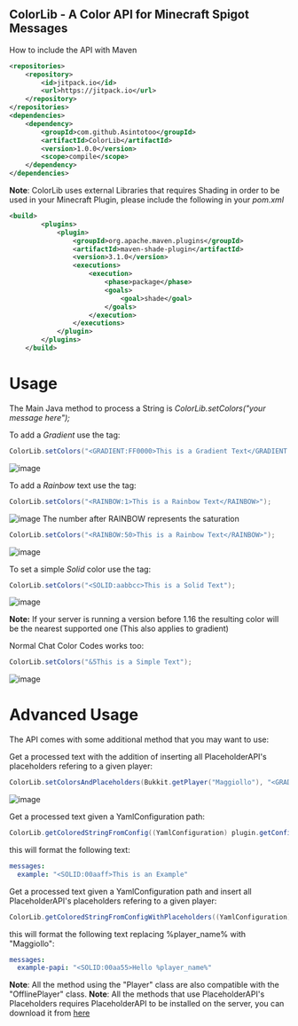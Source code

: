 ## ColorLib - A Color API for Minecraft Spigot Messages

How to include the API with Maven
```xml
<repositories>
    <repository>
        <id>jitpack.io</id>
        <url>https://jitpack.io</url>
    </repository>
</repositories>
<dependencies>
    <dependency>
        <groupId>com.github.Asintotoo</groupId>
        <artifactId>ColorLib</artifactId>
        <version>1.0.0</version>
        <scope>compile</scope>
    </dependency>
</dependencies>
```

**Note**: ColorLib uses external Libraries that requires Shading in order to be used in your Minecraft Plugin, please include the following in your *pom.xml*
```xml
<build>
        <plugins>
            <plugin>
                <groupId>org.apache.maven.plugins</groupId>
                <artifactId>maven-shade-plugin</artifactId>
                <version>3.1.0</version>
                <executions>
                    <execution>
                        <phase>package</phase>
                        <goals>
                            <goal>shade</goal>
                        </goals>
                    </execution>
                </executions>
            </plugin>
        </plugins>
    </build>
```

# Usage
The Main Java method to process a String is *ColorLib.setColors("your message here");*

To add a *Gradient* use the <GRADIENT> tag:
```java
ColorLib.setColors("<GRADIENT:FF0000>This is a Gradient Text</GRADIENT:00FF00>");
```
![image](https://github.com/Asintotoo/ColorLib/assets/166311378/25021f09-8f48-4354-8494-0d4fbbc1917a)

To add a *Rainbow* text use the <RAINBOW> tag:
```java
ColorLib.setColors("<RAINBOW:1>This is a Rainbow Text</RAINBOW>");
```
![image](https://github.com/Asintotoo/ColorLib/assets/166311378/53d4c569-b6bf-4e55-8dc8-b41360341852)
The number after RAINBOW represents the saturation
```java
ColorLib.setColors("<RAINBOW:50>This is a Rainbow Text</RAINBOW>");
```
![image](https://github.com/Asintotoo/ColorLib/assets/166311378/776687d8-4b23-40d5-9b21-b8fd80ccb98d)

To set a simple *Solid* color use the <SOLID> tag:
```java
ColorLib.setColors("<SOLID:aabbcc>This is a Solid Text");
```
![image](https://github.com/Asintotoo/ColorLib/assets/166311378/0bead61c-1f73-43f5-b519-ee371aba98d1)

**Note:** If your server is running a version before 1.16 the resulting color will be the nearest supported one (This also applies to gradient)

Normal Chat Color Codes works too:
```java
ColorLib.setColors("&5This is a Simple Text");
```
![image](https://github.com/Asintotoo/ColorLib/assets/166311378/4a56bf6e-9fb8-4b2d-a19f-4200303060af)


# Advanced Usage
The API comes with some additional method that you may want to use:

Get a processed text with the addition of inserting all PlaceholderAPI's placeholders refering to a given player:
```java
ColorLib.setColorsAndPlaceholders(Bukkit.getPlayer("Maggiollo"), "<GRADIENT:FF0000>Ciao %player_name%</GRADIENT:0000FF>");
```
![image](https://github.com/Asintotoo/ColorLib/assets/166311378/0abd3564-92ef-45ee-afdb-68261ac17547)

Get a processed text given a YamlConfiguration path:
```java
ColorLib.getColoredStringFromConfig((YamlConfiguration) plugin.getConfig(), "messages.example");
```
this will format the following text:
```yml
messages:
  example: "<SOLID:00aaff>This is an Example"
```

Get a processed text given a YamlConfiguration path and insert all PlaceholderAPI's placeholders refering to a given player:
```java
ColorLib.getColoredStringFromConfigWithPlaceholders((YamlConfiguration) plugin.getConfig(), Bukkit.getPlayer("Maggiollo"), "messages.example-papi");
```
this will format the following text replacing %player_name% with "Maggiollo":
```yml
messages:
  example-papi: "<SOLID:00aa55>Hello %player_name%"
```
**Note**: All the method using the "Player" class are also compatible with the "OfflinePlayer" class.
**Note**: All the methods that use PlaceholderAPI's Placeholders requires PlaceholderAPI to be installed on the server, you can download it from [here](https://www.spigotmc.org/resources/placeholderapi.6245/)
